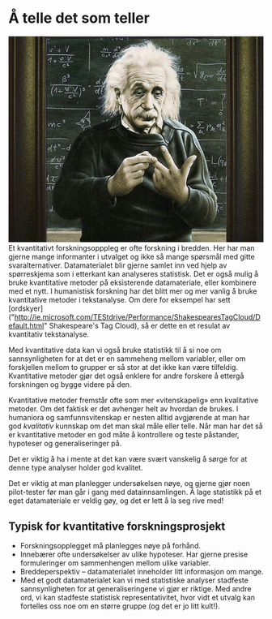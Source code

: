 # Å telle det som teller

<img class="right small" src="../images/einstein-counting-on-fingers.jpg" alt="Einstein som teller på fingrene">Et kvantitativt forskningsopppleg er ofte forskning i bredden. Her har man gjerne mange informanter i utvalget og ikke så mange spørsmål med gitte svaralternativer. Datamaterialet blir gjerne samlet inn ved hjelp av spørreskjema som i etterkant kan analyseres statistisk. Det er også mulig å bruke kvantitative metoder på eksisterende datamateriale, eller kombinere med et nytt. I humanistisk forskning har det blitt mer og mer vanlig å bruke kvantitative metoder i tekstanalyse. Om dere for eksempel har sett [ordskyer]("http://ie.microsoft.com/TEStdrive/Performance/ShakespearesTagCloud/Default.html" Shakespeare's Tag Cloud), så er dette en et resulat av kvantitativ tekstanalyse.

Med kvantitative data kan vi også bruke statistikk til å si noe om sannsynligheten for at det er en sammeheng mellom variabler, eller om forskjellen mellom to grupper er så stor at det ikke kan være tilfeldig. Kvantitative metoder gjør det også enklere for andre forskere å ettergå forskningen og bygge videre på den.

Kvantitative metoder fremstår ofte som mer «vitenskapelig» enn kvalitative metoder. Om det faktisk er det avhenger helt av hvordan de brukes. I humaniora og samfunnsvitenskap er nesten alltid avgjørende at man har god *kvalitativ* kunnskap om det man skal måle eller telle. Når man har det så er kvantitative metoder en god måte å kontrollere og teste påstander, hypoteser og generaliseringer på.

<div class="boks">Det er viktig å ha i mente at det kan være svært vanskelig å sørge for at denne type analyser holder god kvalitet.</div>

Det er viktig at man planlegger undersøkelsen nøye, og gjerne gjør noen pilot-tester før man går i gang med datainnsamlingen. Å lage statistikk på et eget datamateriale er veldig gøy, og det er lett å la seg rive med!

## Typisk for kvantitative forskningsprosjekt

  * Forskningsopplegget må planlegges nøye på forhånd.
  * Innebærer ofte undersøkelser av ulike hypoteser. Har gjerne presise formuleringer om sammenhengen mellom ulike variabler.
  * Breddeperspektiv – datamaterialet inneholder litt informasjon om mange.
  * Med et godt datamaterialet kan vi med statistiske analyser stadfeste sannsynligheten for at generaliseringene vi gjør er riktige. Med andre ord, vi kan stadfeste statistisk representativitet, hvor vidt et utvalg kan fortelles oss noe om en større gruppe (og det er jo litt kult!).

